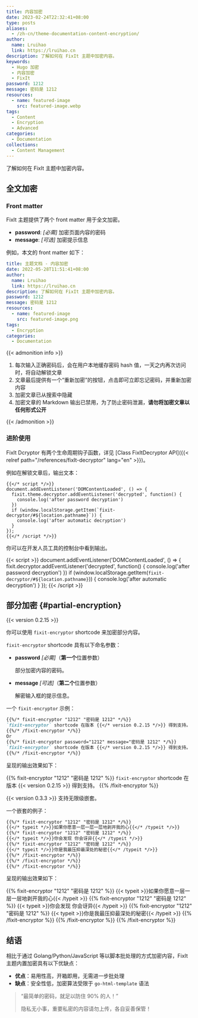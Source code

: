 ```yaml
---
title: 内容加密
date: 2023-02-24T22:32:41+08:00
type: posts
aliases:
  - /zh-cn/theme-documentation-content-encryption/
author:
  name: Lruihao
  link: https://lruihao.cn
description: 了解如何在 FixIt 主题中加密内容。
keywords:
  - Hugo 加密
  - 内容加密
  - FixIt
password: 1212
message: 密码是 1212
resources:
  - name: featured-image
    src: featured-image.webp
tags:
  - Content
  - Encryption
  - Advanced
categories:
  - Documentation
collections:
  - Content Management
---
```


了解如何在 FixIt 主题中加密内容。

<!--more-->

## 全文加密

### Front matter

FixIt 主题提供了两个 front matter 用于全文加密。

- **password**: _[必需]_ 加密页面内容的密码
- **message**: _[可选]_ 加密提示信息

例如，本文的 front matter 如下：

```yaml
title: 主题文档 - 内容加密
date: 2022-05-28T11:51:41+08:00
author:
  name: Lruihao
  link: https://lruihao.cn
description: 了解如何在 FixIt 主题中加密内容。
password: 1212
message: 密码是 1212
resources:
  - name: featured-image
    src: featured-image.png
tags:
  - Encryption
categories:
  - Documentation
```

{{< admonition info >}}

1. 每次输入正确密码后，会在用户本地缓存密码 hash 值，一天之内再次访问时，将自动解锁文章
2. 文章最后提供有一个“重新加密”的按钮，点击即可立即忘记密码，并重新加密内容
3. 加密文章已从搜索中隐藏
4. 加密文章的 Markdown 输出已禁用，为了防止密码泄漏，**请勿将加密文章以任何形式公开**

{{< /admonition >}}

### 进阶使用

FixIt Dcryptor 有两个生命周期钩子函数，详见 [Class FixItDecryptor API]({{< relref path="/references/fixIt-decryptor" lang="en" >}})。

例如在解锁文章后，输出文本：

```go-html-template
{{</* script */>}}
document.addEventListener('DOMContentLoaded', () => {
  fixit.theme.decryptor.addEventListener('decrypted', function() {
    console.log('after password decryption')
  })
  if (window.localStorage.getItem(`fixit-decryptor/#${location.pathname}`)) {
    console.log('after automatic decryption')
  }
});
{{</* /script */>}}
```

你可以在开发人员工具的控制台中看到输出。

{{< script >}}
document.addEventListener('DOMContentLoaded', () => {
  fixit.decryptor.addEventListener('decrypted', function() {
    console.log('after password decryption')
  })
  if (window.localStorage.getItem(`fixit-decryptor/#${location.pathname}`)) {
    console.log('after automatic decryption')
  }
});
{{< /script >}}

## 部分加密 {#partial-encryption}

{{< version 0.2.15 >}}

你可以使用 `fixit-encryptor` shortcode 来加密部分内容。

`fixit-encryptor` shortcode 具有以下命名参数：

- **password** _[必需]_（**第一个**位置参数）

    部分加密内容的密码。

- **message** _[可选]_（**第二个**位置参数）

    解密输入框的提示信息。

一个 `fixit-encryptor` 示例：

```md
{{%/* fixit-encryptor "1212" "密码是 1212" */%}}
`fixit-encryptor` shortcode 在版本 {{</* version 0.2.15 */>}} 得到支持。
{{%/* /fixit-encryptor */%}}
Or
{{%/* fixit-encryptor password="1212" message="密码是 1212" */%}}
`fixit-encryptor` shortcode 在版本 {{</* version 0.2.15 */>}} 得到支持。
{{%/* /fixit-encryptor */%}}
```

呈现的输出效果如下：

{{% fixit-encryptor "1212" "密码是 1212" %}}
`fixit-encryptor` shortcode 在版本 {{< version 0.2.15 >}} 得到支持。
{{% /fixit-encryptor %}}

{{< version 0.3.3 >}} 支持无限级嵌套。

一个嵌套的例子：

```md
{{%/* fixit-encryptor "1212" "密码是 1212" */%}}
{{</* typeit */>}}如果你愿意一层一层一层地剥开我的心{{</* /typeit */>}}
{{%/* fixit-encryptor "1212" "密码是 1212" */%}}
{{</* typeit */>}}你会发现 你会讶异{{</* /typeit */>}}
{{%/* fixit-encryptor "1212" "密码是 1212" */%}}
{{</* typeit */>}}你是我最压抑最深处的秘密{{</* /typeit */>}}
{{%/* /fixit-encryptor */%}}
{{%/* /fixit-encryptor */%}}
{{%/* /fixit-encryptor */%}}
```

呈现的输出效果如下：

{{% fixit-encryptor "1212" "密码是 1212" %}}
{{< typeit >}}如果你愿意一层一层一层地剥开我的心{{< /typeit >}}
{{% fixit-encryptor "1212" "密码是 1212" %}}
{{< typeit >}}你会发现 你会讶异{{< /typeit >}}
{{% fixit-encryptor "1212" "密码是 1212" %}}
{{< typeit >}}你是我最压抑最深处的秘密{{< /typeit >}}
{{% /fixit-encryptor %}}
{{% /fixit-encryptor %}}
{{% /fixit-encryptor %}}

## 结语

相比于通过 Golang/Python/JavaScript 等以脚本批处理的方式加密内容，FixIt 主题内置加密具有以下优缺点：

- **优点**：易用性高，开箱即用，无需进一步批处理
- **缺点**：安全性低，加密算法受限于 `go-html-template` 语法

> “最简单的密码，就足以防住 90% 的人！”
>
> 隐私无小事，重要私密的内容请勿上传，各自妥善保管！
